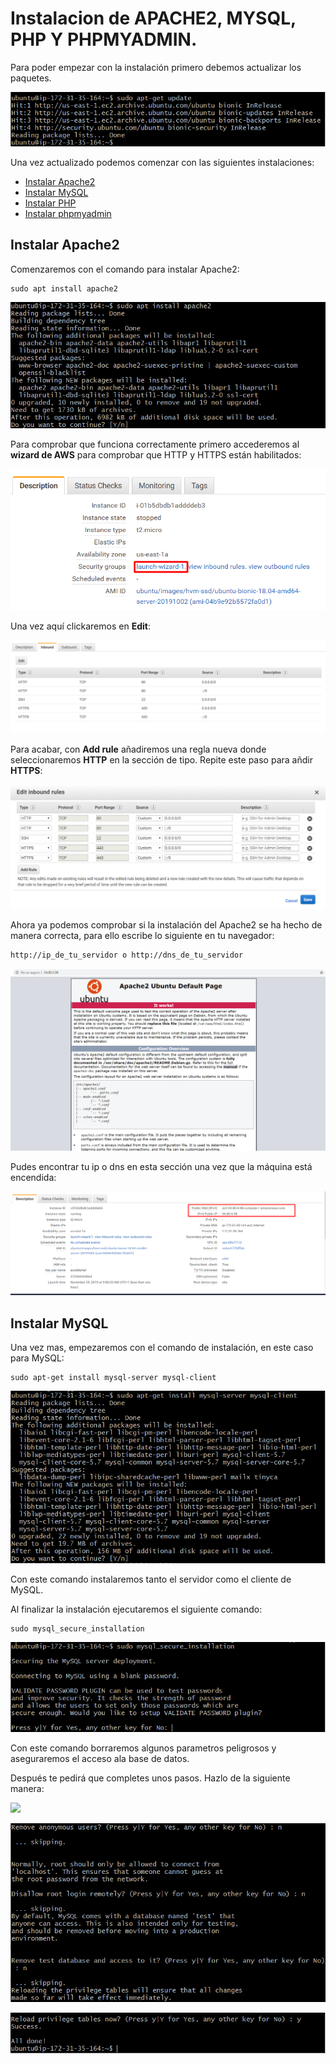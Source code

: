 # Instalacion de APACHE2, MYSQL, PHP Y PHPMYADMIN.
Para poder empezar con la instalación primero debemos actualizar los paquetes.

![](awsImages/aws-update.png)

Una vez actualizado podemos comenzar con las siguientes instalaciones:

  - [Instalar Apache2](#instalar-apache2)
  - [Instalar MySQL](#instalar-mysql)
  - [Instalar PHP](#instalar-php)
  - [Instalar phpmyadmin](#instalar-phpmyadmin)

## Instalar Apache2

Comenzaremos con el comando para instalar Apache2:

    sudo apt install apache2
   
![](awsImages/aws-instalar-apache2.png)

Para comprobar que funciona correctamente primero accederemos al **wizard de AWS** para comprobar que HTTP y HTTPS están habilitados:

![](awsImages/aws-puertos-wizard.png)

Una vez aquí clickaremos en **Edit**:

![](awsImages/aws-puertos-habilitados.png)

Para acabar, con **Add rule** añadiremos una regla nueva donde seleccionaremos **HTTP** en la sección de tipo. Repite este paso para añdir **HTTPS**:

![](awsImages/aws-configurar-puertos.png)

Ahora ya podemos comprobar si la instalación del Apache2 se ha hecho de manera correcta, para ello escribe lo siguiente en tu navegador:

    http://ip_de_tu_servidor o http://dns_de_tu_servidor
    
![](awsImages/aws-apache2-comprobacion.png)

Pudes encontrar tu ip o dns en esta sección una vez que la máquina está encendida:

![](awsImages/aws-conexion.png)

## Instalar MySQL

Una vez mas, empezaremos con el comando de instalación, en este caso para MySQL:

    sudo apt-get install mysql-server mysql-client
    
![](awsImages/aws-instalar-mysql.png)

Con este comando instalaremos tanto el servidor como el cliente de MySQL.

Al finalizar la instalación ejecutaremos el siguiente comando:

    sudo mysql_secure_installation
    
![](awsImages/aws-mysql-secure.png)

Con este comando borraremos algunos parametros peligrosos y aseguraremos el acceso ala base de datos.

Después te pedirá que completes unos pasos. Hazlo de la siguiente manera:

![](awsImages/aws-secure-password.png)

![](awsImages/aws-secure-permissions.png)

![](awsImages/aws-secure-finish.png)
